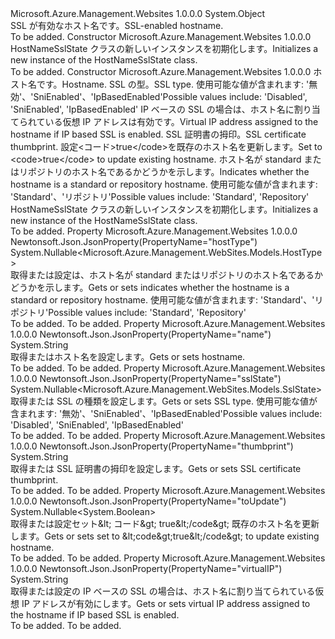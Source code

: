 <Type Name="HostNameSslState" FullName="Microsoft.Azure.Management.WebSites.Models.HostNameSslState">
  <TypeSignature Language="C#" Value="public class HostNameSslState" />
  <TypeSignature Language="ILAsm" Value=".class public auto ansi beforefieldinit HostNameSslState extends System.Object" />
  <TypeSignature Language="DocId" Value="T:Microsoft.Azure.Management.WebSites.Models.HostNameSslState" />
  <TypeSignature Language="VB.NET" Value="Public Class HostNameSslState" />
  <TypeSignature Language="F#" Value="type HostNameSslState = class" />
  <AssemblyInfo>
    <AssemblyName>Microsoft.Azure.Management.Websites</AssemblyName>
    <AssemblyVersion>1.0.0.0</AssemblyVersion>
  </AssemblyInfo>
  <Base>
    <BaseTypeName>System.Object</BaseTypeName>
  </Base>
  <Interfaces />
  <Docs>
    <summary>
            <span data-ttu-id="13fff-101">SSL が有効なホスト名です。</span><span class="sxs-lookup"><span data-stu-id="13fff-101">SSL-enabled hostname.</span></span>
            </summary>
    <remarks>To be added.</remarks>
  </Docs>
  <Members>
    <Member MemberName=".ctor">
      <MemberSignature Language="C#" Value="public HostNameSslState ();" />
      <MemberSignature Language="ILAsm" Value=".method public hidebysig specialname rtspecialname instance void .ctor() cil managed" />
      <MemberSignature Language="DocId" Value="M:Microsoft.Azure.Management.WebSites.Models.HostNameSslState.#ctor" />
      <MemberSignature Language="VB.NET" Value="Public Sub New ()" />
      <MemberType>Constructor</MemberType>
      <AssemblyInfo>
        <AssemblyName>Microsoft.Azure.Management.Websites</AssemblyName>
        <AssemblyVersion>1.0.0.0</AssemblyVersion>
      </AssemblyInfo>
      <Parameters />
      <Docs>
        <summary>
            <span data-ttu-id="13fff-102">HostNameSslState クラスの新しいインスタンスを初期化します。</span><span class="sxs-lookup"><span data-stu-id="13fff-102">Initializes a new instance of the HostNameSslState class.</span></span>
            </summary>
        <remarks>To be added.</remarks>
      </Docs>
    </Member>
    <Member MemberName=".ctor">
      <MemberSignature Language="C#" Value="public HostNameSslState (string name = null, Nullable&lt;Microsoft.Azure.Management.WebSites.Models.SslState&gt; sslState = null, string virtualIP = null, string thumbprint = null, Nullable&lt;bool&gt; toUpdate = null, Nullable&lt;Microsoft.Azure.Management.WebSites.Models.HostType&gt; hostType = null);" />
      <MemberSignature Language="ILAsm" Value=".method public hidebysig specialname rtspecialname instance void .ctor(string name, valuetype System.Nullable`1&lt;valuetype Microsoft.Azure.Management.WebSites.Models.SslState&gt; sslState, string virtualIP, string thumbprint, valuetype System.Nullable`1&lt;bool&gt; toUpdate, valuetype System.Nullable`1&lt;valuetype Microsoft.Azure.Management.WebSites.Models.HostType&gt; hostType) cil managed" />
      <MemberSignature Language="DocId" Value="M:Microsoft.Azure.Management.WebSites.Models.HostNameSslState.#ctor(System.String,System.Nullable{Microsoft.Azure.Management.WebSites.Models.SslState},System.String,System.String,System.Nullable{System.Boolean},System.Nullable{Microsoft.Azure.Management.WebSites.Models.HostType})" />
      <MemberSignature Language="VB.NET" Value="Public Sub New (Optional name As String = null, Optional sslState As Nullable(Of SslState) = null, Optional virtualIP As String = null, Optional thumbprint As String = null, Optional toUpdate As Nullable(Of Boolean) = null, Optional hostType As Nullable(Of HostType) = null)" />
      <MemberSignature Language="F#" Value="new Microsoft.Azure.Management.WebSites.Models.HostNameSslState : string * Nullable&lt;Microsoft.Azure.Management.WebSites.Models.SslState&gt; * string * string * Nullable&lt;bool&gt; * Nullable&lt;Microsoft.Azure.Management.WebSites.Models.HostType&gt; -&gt; Microsoft.Azure.Management.WebSites.Models.HostNameSslState" Usage="new Microsoft.Azure.Management.WebSites.Models.HostNameSslState (name, sslState, virtualIP, thumbprint, toUpdate, hostType)" />
      <MemberType>Constructor</MemberType>
      <AssemblyInfo>
        <AssemblyName>Microsoft.Azure.Management.Websites</AssemblyName>
        <AssemblyVersion>1.0.0.0</AssemblyVersion>
      </AssemblyInfo>
      <Parameters>
        <Parameter Name="name" Type="System.String" />
        <Parameter Name="sslState" Type="System.Nullable&lt;Microsoft.Azure.Management.WebSites.Models.SslState&gt;" />
        <Parameter Name="virtualIP" Type="System.String" />
        <Parameter Name="thumbprint" Type="System.String" />
        <Parameter Name="toUpdate" Type="System.Nullable&lt;System.Boolean&gt;" />
        <Parameter Name="hostType" Type="System.Nullable&lt;Microsoft.Azure.Management.WebSites.Models.HostType&gt;" />
      </Parameters>
      <Docs>
        <param name="name"><span data-ttu-id="13fff-103">ホスト名です。</span><span class="sxs-lookup"><span data-stu-id="13fff-103">Hostname.</span></span></param>
        <param name="sslState"><span data-ttu-id="13fff-104">SSL の型。</span><span class="sxs-lookup"><span data-stu-id="13fff-104">SSL type.</span></span> <span data-ttu-id="13fff-105">使用可能な値が含まれます: '無効'、'SniEnabled'、'IpBasedEnabled'</span><span class="sxs-lookup"><span data-stu-id="13fff-105">Possible values include: 'Disabled', 'SniEnabled', 'IpBasedEnabled'</span></span></param>
        <param name="virtualIP"><span data-ttu-id="13fff-106">IP ベースの SSL の場合は、ホスト名に割り当てられている仮想 IP アドレスは有効です。</span><span class="sxs-lookup"><span data-stu-id="13fff-106">Virtual IP address assigned to the hostname if IP based SSL is enabled.</span></span></param>
        <param name="thumbprint"><span data-ttu-id="13fff-107">SSL 証明書の拇印。</span><span class="sxs-lookup"><span data-stu-id="13fff-107">SSL certificate thumbprint.</span></span></param>
        <param name="toUpdate"><span data-ttu-id="13fff-108">設定&lt;コード&gt;true&lt;/code&gt;を既存のホスト名を更新します。</span><span class="sxs-lookup"><span data-stu-id="13fff-108">Set to &lt;code&gt;true&lt;/code&gt; to update existing hostname.</span></span></param>
        <param name="hostType"><span data-ttu-id="13fff-109">ホスト名が standard またはリポジトリのホスト名であるかどうかを示します。</span><span class="sxs-lookup"><span data-stu-id="13fff-109">Indicates whether the hostname is a standard or repository hostname.</span></span> <span data-ttu-id="13fff-110">使用可能な値が含まれます: 'Standard'、'リポジトリ'</span><span class="sxs-lookup"><span data-stu-id="13fff-110">Possible values include: 'Standard', 'Repository'</span></span></param>
        <summary>
            <span data-ttu-id="13fff-111">HostNameSslState クラスの新しいインスタンスを初期化します。</span><span class="sxs-lookup"><span data-stu-id="13fff-111">Initializes a new instance of the HostNameSslState class.</span></span>
            </summary>
        <remarks>To be added.</remarks>
      </Docs>
    </Member>
    <Member MemberName="HostType">
      <MemberSignature Language="C#" Value="public Nullable&lt;Microsoft.Azure.Management.WebSites.Models.HostType&gt; HostType { get; set; }" />
      <MemberSignature Language="ILAsm" Value=".property instance valuetype System.Nullable`1&lt;valuetype Microsoft.Azure.Management.WebSites.Models.HostType&gt; HostType" />
      <MemberSignature Language="DocId" Value="P:Microsoft.Azure.Management.WebSites.Models.HostNameSslState.HostType" />
      <MemberSignature Language="VB.NET" Value="Public Property HostType As Nullable(Of HostType)" />
      <MemberSignature Language="F#" Value="member this.HostType : Nullable&lt;Microsoft.Azure.Management.WebSites.Models.HostType&gt; with get, set" Usage="Microsoft.Azure.Management.WebSites.Models.HostNameSslState.HostType" />
      <MemberType>Property</MemberType>
      <AssemblyInfo>
        <AssemblyName>Microsoft.Azure.Management.Websites</AssemblyName>
        <AssemblyVersion>1.0.0.0</AssemblyVersion>
      </AssemblyInfo>
      <Attributes>
        <Attribute>
          <AttributeName>Newtonsoft.Json.JsonProperty(PropertyName="hostType")</AttributeName>
        </Attribute>
      </Attributes>
      <ReturnValue>
        <ReturnType>System.Nullable&lt;Microsoft.Azure.Management.WebSites.Models.HostType&gt;</ReturnType>
      </ReturnValue>
      <Docs>
        <summary>
            <span data-ttu-id="13fff-112">取得または設定は、ホスト名が standard またはリポジトリのホスト名であるかどうかを示します。</span><span class="sxs-lookup"><span data-stu-id="13fff-112">Gets or sets indicates whether the hostname is a standard or repository hostname.</span></span> <span data-ttu-id="13fff-113">使用可能な値が含まれます: 'Standard'、'リポジトリ'</span><span class="sxs-lookup"><span data-stu-id="13fff-113">Possible values include: 'Standard', 'Repository'</span></span>
            </summary>
        <value>To be added.</value>
        <remarks>To be added.</remarks>
      </Docs>
    </Member>
    <Member MemberName="Name">
      <MemberSignature Language="C#" Value="public string Name { get; set; }" />
      <MemberSignature Language="ILAsm" Value=".property instance string Name" />
      <MemberSignature Language="DocId" Value="P:Microsoft.Azure.Management.WebSites.Models.HostNameSslState.Name" />
      <MemberSignature Language="VB.NET" Value="Public Property Name As String" />
      <MemberSignature Language="F#" Value="member this.Name : string with get, set" Usage="Microsoft.Azure.Management.WebSites.Models.HostNameSslState.Name" />
      <MemberType>Property</MemberType>
      <AssemblyInfo>
        <AssemblyName>Microsoft.Azure.Management.Websites</AssemblyName>
        <AssemblyVersion>1.0.0.0</AssemblyVersion>
      </AssemblyInfo>
      <Attributes>
        <Attribute>
          <AttributeName>Newtonsoft.Json.JsonProperty(PropertyName="name")</AttributeName>
        </Attribute>
      </Attributes>
      <ReturnValue>
        <ReturnType>System.String</ReturnType>
      </ReturnValue>
      <Docs>
        <summary>
            <span data-ttu-id="13fff-114">取得またはホスト名を設定します。</span><span class="sxs-lookup"><span data-stu-id="13fff-114">Gets or sets hostname.</span></span>
            </summary>
        <value>To be added.</value>
        <remarks>To be added.</remarks>
      </Docs>
    </Member>
    <Member MemberName="SslState">
      <MemberSignature Language="C#" Value="public Nullable&lt;Microsoft.Azure.Management.WebSites.Models.SslState&gt; SslState { get; set; }" />
      <MemberSignature Language="ILAsm" Value=".property instance valuetype System.Nullable`1&lt;valuetype Microsoft.Azure.Management.WebSites.Models.SslState&gt; SslState" />
      <MemberSignature Language="DocId" Value="P:Microsoft.Azure.Management.WebSites.Models.HostNameSslState.SslState" />
      <MemberSignature Language="VB.NET" Value="Public Property SslState As Nullable(Of SslState)" />
      <MemberSignature Language="F#" Value="member this.SslState : Nullable&lt;Microsoft.Azure.Management.WebSites.Models.SslState&gt; with get, set" Usage="Microsoft.Azure.Management.WebSites.Models.HostNameSslState.SslState" />
      <MemberType>Property</MemberType>
      <AssemblyInfo>
        <AssemblyName>Microsoft.Azure.Management.Websites</AssemblyName>
        <AssemblyVersion>1.0.0.0</AssemblyVersion>
      </AssemblyInfo>
      <Attributes>
        <Attribute>
          <AttributeName>Newtonsoft.Json.JsonProperty(PropertyName="sslState")</AttributeName>
        </Attribute>
      </Attributes>
      <ReturnValue>
        <ReturnType>System.Nullable&lt;Microsoft.Azure.Management.WebSites.Models.SslState&gt;</ReturnType>
      </ReturnValue>
      <Docs>
        <summary>
            <span data-ttu-id="13fff-115">取得または SSL の種類を設定します。</span><span class="sxs-lookup"><span data-stu-id="13fff-115">Gets or sets SSL type.</span></span> <span data-ttu-id="13fff-116">使用可能な値が含まれます: '無効'、'SniEnabled'、'IpBasedEnabled'</span><span class="sxs-lookup"><span data-stu-id="13fff-116">Possible values include: 'Disabled', 'SniEnabled', 'IpBasedEnabled'</span></span>
            </summary>
        <value>To be added.</value>
        <remarks>To be added.</remarks>
      </Docs>
    </Member>
    <Member MemberName="Thumbprint">
      <MemberSignature Language="C#" Value="public string Thumbprint { get; set; }" />
      <MemberSignature Language="ILAsm" Value=".property instance string Thumbprint" />
      <MemberSignature Language="DocId" Value="P:Microsoft.Azure.Management.WebSites.Models.HostNameSslState.Thumbprint" />
      <MemberSignature Language="VB.NET" Value="Public Property Thumbprint As String" />
      <MemberSignature Language="F#" Value="member this.Thumbprint : string with get, set" Usage="Microsoft.Azure.Management.WebSites.Models.HostNameSslState.Thumbprint" />
      <MemberType>Property</MemberType>
      <AssemblyInfo>
        <AssemblyName>Microsoft.Azure.Management.Websites</AssemblyName>
        <AssemblyVersion>1.0.0.0</AssemblyVersion>
      </AssemblyInfo>
      <Attributes>
        <Attribute>
          <AttributeName>Newtonsoft.Json.JsonProperty(PropertyName="thumbprint")</AttributeName>
        </Attribute>
      </Attributes>
      <ReturnValue>
        <ReturnType>System.String</ReturnType>
      </ReturnValue>
      <Docs>
        <summary>
            <span data-ttu-id="13fff-117">取得または SSL 証明書の拇印を設定します。</span><span class="sxs-lookup"><span data-stu-id="13fff-117">Gets or sets SSL certificate thumbprint.</span></span>
            </summary>
        <value>To be added.</value>
        <remarks>To be added.</remarks>
      </Docs>
    </Member>
    <Member MemberName="ToUpdate">
      <MemberSignature Language="C#" Value="public Nullable&lt;bool&gt; ToUpdate { get; set; }" />
      <MemberSignature Language="ILAsm" Value=".property instance valuetype System.Nullable`1&lt;bool&gt; ToUpdate" />
      <MemberSignature Language="DocId" Value="P:Microsoft.Azure.Management.WebSites.Models.HostNameSslState.ToUpdate" />
      <MemberSignature Language="VB.NET" Value="Public Property ToUpdate As Nullable(Of Boolean)" />
      <MemberSignature Language="F#" Value="member this.ToUpdate : Nullable&lt;bool&gt; with get, set" Usage="Microsoft.Azure.Management.WebSites.Models.HostNameSslState.ToUpdate" />
      <MemberType>Property</MemberType>
      <AssemblyInfo>
        <AssemblyName>Microsoft.Azure.Management.Websites</AssemblyName>
        <AssemblyVersion>1.0.0.0</AssemblyVersion>
      </AssemblyInfo>
      <Attributes>
        <Attribute>
          <AttributeName>Newtonsoft.Json.JsonProperty(PropertyName="toUpdate")</AttributeName>
        </Attribute>
      </Attributes>
      <ReturnValue>
        <ReturnType>System.Nullable&lt;System.Boolean&gt;</ReturnType>
      </ReturnValue>
      <Docs>
        <summary>
            <span data-ttu-id="13fff-118">取得または設定セット&amp;lt; コード&amp;gt; true&amp;lt;/code&amp;gt; 既存のホスト名を更新します。</span><span class="sxs-lookup"><span data-stu-id="13fff-118">Gets or sets set to &amp;lt;code&amp;gt;true&amp;lt;/code&amp;gt; to update existing hostname.</span></span>
            </summary>
        <value>To be added.</value>
        <remarks>To be added.</remarks>
      </Docs>
    </Member>
    <Member MemberName="VirtualIP">
      <MemberSignature Language="C#" Value="public string VirtualIP { get; set; }" />
      <MemberSignature Language="ILAsm" Value=".property instance string VirtualIP" />
      <MemberSignature Language="DocId" Value="P:Microsoft.Azure.Management.WebSites.Models.HostNameSslState.VirtualIP" />
      <MemberSignature Language="VB.NET" Value="Public Property VirtualIP As String" />
      <MemberSignature Language="F#" Value="member this.VirtualIP : string with get, set" Usage="Microsoft.Azure.Management.WebSites.Models.HostNameSslState.VirtualIP" />
      <MemberType>Property</MemberType>
      <AssemblyInfo>
        <AssemblyName>Microsoft.Azure.Management.Websites</AssemblyName>
        <AssemblyVersion>1.0.0.0</AssemblyVersion>
      </AssemblyInfo>
      <Attributes>
        <Attribute>
          <AttributeName>Newtonsoft.Json.JsonProperty(PropertyName="virtualIP")</AttributeName>
        </Attribute>
      </Attributes>
      <ReturnValue>
        <ReturnType>System.String</ReturnType>
      </ReturnValue>
      <Docs>
        <summary>
            <span data-ttu-id="13fff-119">取得または設定の IP ベースの SSL の場合は、ホスト名に割り当てられている仮想 IP アドレスが有効にします。</span><span class="sxs-lookup"><span data-stu-id="13fff-119">Gets or sets virtual IP address assigned to the hostname if IP based SSL is enabled.</span></span>
            </summary>
        <value>To be added.</value>
        <remarks>To be added.</remarks>
      </Docs>
    </Member>
  </Members>
</Type>